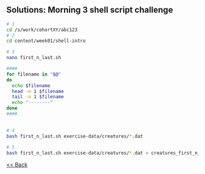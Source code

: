 ## Solutions: Morning 3 shell script challenge  
  
```bash  
# 1  
cd /s/work/cohortXY/abc123  
# 2  
cd content/week01/shell-intro  

# 3  
nano first_n_last.sh  

####   
for filename in "$@"
do
  echo $filename
  head -n 1 $filename
  tail -n 1 $filename
  echo "--------"
done  
####  
  

# 4  
bash first_n_last.sh exercise-data/creatures/*.dat  
  
# 5  
bash first_n_last.sh exercise-data/creatures/*.dat > creatures_first_n_last.txt  
```  
  
  
[<< Back](03-shell-script-challenge.md)  
  